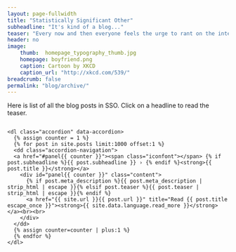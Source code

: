 ```yaml
---
layout: page-fullwidth
title: "Statistically Significant Other"
subheadline: "It's kind of a blog..."
teaser: "Every now and then everyone feels the urge to rant on the internet and a blog is the perfect place for that."
header: no
image:
    thumb:  homepage_typography_thumb.jpg
    homepage: boyfriend.png
    caption: Cartoon by XKCD
    caption_url: "http://xkcd.com/539/"
breadcrumb: false
permalink: "blog/archive/"
---
```


Here is list of all the blog posts in SSO. Click on a headline to read the teaser.


<div id="blog-index" class="row">
  <div class="small-12 columns t30">
    <!-- <h1>{{ page.title }}</h1> -->
    <!-- {% if page.teaser %}<p class="teaser">{{ page.teaser }}</p>{% endif %} -->

    <dl class="accordion" data-accordion>
      {% assign counter = 1 %}
      {% for post in site.posts limit:1000 offset:1 %}
      <dd class="accordion-navigation">
      <a href="#panel{{ counter }}"><span class="iconfont"></span> {% if post.subheadline %}{{ post.subheadline }} › {% endif %}<strong>{{ post.title }}</strong></a>
        <div id="panel{{ counter }}" class="content">
          {% if post.meta_description %}{{ post.meta_description | strip_html | escape }}{% elsif post.teaser %}{{ post.teaser | strip_html | escape }}{% endif %}
          <a href="{{ site.url }}{{ post.url }}" title="Read {{ post.title escape_once }}"><strong>{{ site.data.language.read_more }}</strong></a><br><br>
        </div>
      </dd>
      {% assign counter=counter | plus:1 %}
      {% endfor %}
    </dl>
  </div><!-- /.small-12.columns -->
</div><!-- /.row -->